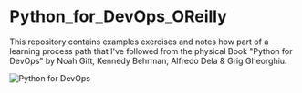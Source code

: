 # Python_for_DevOps_OReilly
This repository contains examples exercises and notes how part of a  learning process path that I've followed from the physical Book "Python for DevOps" by Noah Gift, Kennedy Behrman, Alfredo Dela &amp; Grig Gheorghiu.

![Python for DevOps](https://github.com/CbashML/Python_for_DevOps_OReilly/blob/description/resources/DevOps_4_Python_OReilly.jpg?raw=true "Python For DevOps - OReilly")

